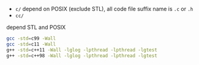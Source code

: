 
- `c/`
depend on POSIX (exclude STL), all code file suffix name is `.c` or `.h`
- `cc/`

depend STL and POSIX


```bash
gcc -std=c99 -Wall
gcc -std=c11 -Wall
g++ -std=c++11 -Wall -lglog -lpthread -lpthread -lgtest
g++ -std=c++98 -Wall -lglog -lpthread -lpthread -lgtest
```
